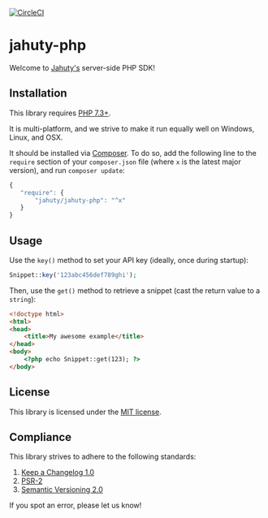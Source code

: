 [![CircleCI](https://circleci.com/gh/jahuty/snippets-php.svg?style=svg)](https://circleci.com/gh/jahuty/snippets-php)

# jahuty-php

Welcome to [Jahuty's](https://www.jahuty.com) server-side PHP SDK!

## Installation

This library requires [PHP 7.3+](https://secure.php.net).

It is multi-platform, and we strive to make it run equally well on Windows, Linux, and OSX.

It should be installed via [Composer](https://getcomposer.org). To do so, add the following line to the `require` section of your `composer.json` file (where `x` is the latest major version), and run `composer update`:

```javascript
{
   "require": {
       "jahuty/jahuty-php": "^x"
   }
}
```

## Usage

Use the `key()` method to set your API key (ideally, once during startup):

```php
Snippet::key('123abc456def789ghi');
```

Then, use the `get()` method to retrieve a snippet (cast the return value to a `string`):

```html
<!doctype html>
<html>
<head>
    <title>My awesome example</title>
</head>
<body>
    <?php echo Snippet::get(123); ?>
</body>
```

## License

This library is licensed under the [MIT license](LICENSE).

## Compliance

This library strives to adhere to the following standards:

1. [Keep a Changelog 1.0](http://keepachangelog.com/en/1.0.0/)
2. [PSR-2](https://github.com/php-fig/fig-standards/blob/master/accepted/PSR-2-coding-style-guide.md)
5. [Semantic Versioning 2.0](http://semver.org/spec/v2.0.0.html)

If you spot an error, please let us know!
